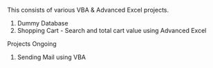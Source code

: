 
This consists of various VBA & Advanced Excel projects.

1. Dummy Database
2. Shopping Cart - Search and total cart value using Advanced Excel

Projects Ongoing 

1. Sending Mail using VBA

